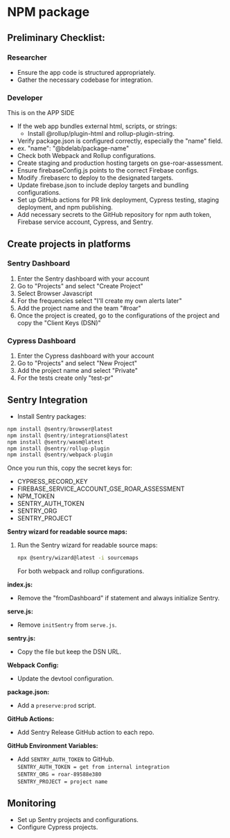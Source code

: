 # NPM package

## Preliminary Checklist:

### Researcher
- Ensure the app code is structured appropriately.
- Gather the necessary codebase for integration.

### Developer
This is on the APP SIDE

- If the web app bundles external html, scripts, or strings:
  - Install @rollup/plugin-html and rollup-plugin-string.
- Verify package.json is configured correctly, especially the "name" field.
- ex. "name": "@bdelab/package-name"
- Check both Webpack and Rollup configurations.
- Create staging and production hosting targets on gse-roar-assessment.
- Ensure firebaseConfig.js points to the correct Firebase configs.
- Modify .firebaserc to deploy to the designated targets.
- Update firebase.json to include deploy targets and bundling configurations.
- Set up GitHub actions for PR link deployment, Cypress testing, staging deployment, and npm publishing.
- Add necessary secrets to the GitHub repository for npm auth token, Firebase service account, Cypress, and Sentry.


## Create projects in platforms

### Sentry Dashboard
1. Enter the Sentry dashboard with your account
2. Go to "Projects" and select "Create Project"
3. Select Browser Javascript
4. For the frequencies select "I'll create my own alerts later"
5. Add the project name and the team "#roar"
6. Once the project is created, go to the configurations of the project and copy the "Client Keys (DSN)"


### Cypress Dashboard
1. Enter the Cypress dashboard with your account
2. Go to "Projects" and select "New Project"
3. Add the project name and select "Private"
4. For the tests create only "test-pr"


## Sentry Integration
- Install Sentry packages:

``` javascript
npm install @sentry/browser@latest
npm install @sentry/integrations@latest
npm install @sentry/wasm@latest
npm install @sentry/rollup-plugin
npm install @sentry/webpack-plugin

```

Once you run this, copy the secret keys for:

- CYPRESS_RECORD_KEY
- FIREBASE_SERVICE_ACCOUNT_GSE_ROAR_ASSESSMENT
- NPM_TOKEN
- SENTRY_AUTH_TOKEN
- SENTRY_ORG
- SENTRY_PROJECT


**Sentry wizard for readable source maps:**

1. Run the Sentry wizard for readable source maps:

    ```bash
    npx @sentry/wizard@latest -i sourcemaps
    ```

   For both webpack and rollup configurations.

**index.js:**

- Remove the "fromDashboard" if statement and always initialize Sentry.

**serve.js:**

- Remove `initSentry` from `serve.js`.

**sentry.js:**

- Copy the file but keep the DSN URL.

**Webpack Config:**

- Update the devtool configuration.

**package.json:**

- Add a `preserve:prod` script.

**GitHub Actions:**

- Add Sentry Release GitHub action to each repo.

**GitHub Environment Variables:**

- Add `SENTRY_AUTH_TOKEN` to GitHub.  
  `SENTRY_AUTH_TOKEN = get from internal integration`  
  `SENTRY_ORG = roar-89588e380`  
  `SENTRY_PROJECT = project name`



## Monitoring
- Set up Sentry projects and configurations.
- Configure Cypress projects.